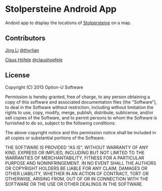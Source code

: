 # Stolpersteine Android App

Andoid app to display the locations of [Stolpersteine](http://en.wikipedia.org/wiki/Stolperstein) on a map. 

## Contributors

[Jing Li](https://github.com/thyrlian) [@thyrlian](https://twitter.com/thyrlian)

[Claus Höfele](http://github.com/choefele) [@claushoefele](https://twitter.com/claushoefele)

## License

Copyright (C) 2013 Option-U Software

Permission is hereby granted, free of charge, to any person obtaining a copy of this software and associated documentation files (the "Software"), to deal in the Software without restriction, including without limitation the rights to use, copy, modify, merge, publish, distribute, sublicense, and/or sell copies of the Software, and to permit persons to whom the Software is furnished to do so, subject to the following conditions:

The above copyright notice and this permission notice shall be included in all copies or substantial portions of the Software.

THE SOFTWARE IS PROVIDED "AS IS", WITHOUT WARRANTY OF ANY KIND, EXPRESS OR IMPLIED, INCLUDING BUT NOT LIMITED TO THE WARRANTIES OF MERCHANTABILITY, FITNESS FOR A PARTICULAR PURPOSE AND NONINFRINGEMENT. IN NO EVENT SHALL THE AUTHORS OR COPYRIGHT HOLDERS BE LIABLE FOR ANY CLAIM, DAMAGES OR OTHER LIABILITY, WHETHER IN AN ACTION OF CONTRACT, TORT OR OTHERWISE, ARISING FROM, OUT OF OR IN CONNECTION WITH THE SOFTWARE OR THE USE OR OTHER DEALINGS IN THE SOFTWARE.
